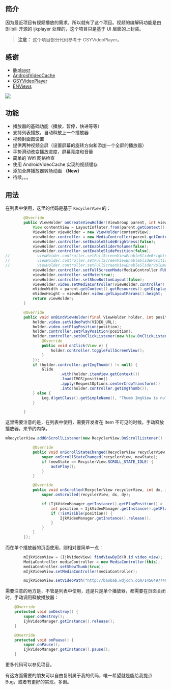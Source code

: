 ## 简介
因为最近项目有视频播放的需求，所以就有了这个项目。视频的编解码功能是由 Bilibili 开源的 ijkplayer 处理的，这个项目只是基于 UI 层面的上封装。
> **注意：**  这个项目部分代码参考于 GSYVideoPlayer。

## 感谢
* [ijkplayer](https://github.com/Bilibili/ijkplayer)
* [AndroidVideoCache](https://github.com/danikula/AndroidVideoCache)
* [GSYVideoPlayer](https://github.com/CarGuo/GSYVideoPlayer)
* [ENViews](https://github.com/codeestX/ENViews)

![](https://user-gold-cdn.xitu.io/2017/8/24/eb05fe5b0eb7cb5e061cf82970f67e29)

## 功能
* 播放器的基础功能（播放，暂停，快进等等）
* 支持列表播放，自动释放上一个播放器
* 视频封面图设置
* 提供两种视频全屏（设置屏幕的旋转方向和添加一个全屏的播放器）
* 手势滑动改变播放进度，屏幕亮度和音量
* 简单的 Wifi 网络检查
* 使用 AndroidVideoCache 实现的视频缓存
* 添加全屏播放器转场动画 **（New）**
* 待续。。。

## 用法
在列表中使用，这里的代码是基于 `RecyclerView` 的：
``` java
        @Override
        public ViewHolder onCreateViewHolder(ViewGroup parent, int viewType) {
            View contentView = LayoutInflater.from(parent.getContext()).inflate(R.layout.item_video, parent, false);
            ViewHolder viewHolder = new ViewHolder(contentView);
            viewHolder.controller = new MediaController(parent.getContext());
            viewHolder.controller.setEnableSlideBrightness(false);
            viewHolder.controller.setEnableSliderVolume(false);
            viewHolder.controller.setEnableSlidePosition(false);
//            viewHolder.controller.setFullScreenViewEnableSlideBrightness(false);
//            viewHolder.controller.setFullScreenViewEnableSlidePosition(false);
//            viewHolder.controller.setFullScreenViewEnableSliderVolume(false);
            viewHolder.controller.setFullScreenMode(MediaController.FULLSCREEN_VIEW);
            viewHolder.controller.setMute(true);
            viewHolder.controller.setShowBottomLayout(false);
            viewHolder.video.setMediaController(viewHolder.controller);
            mVideoWidth = parent.getContext().getResources().getDisplayMetrics().widthPixels;
            mVideoHeight = viewHolder.video.getLayoutParams().height;
            return viewHolder;
        }

        @Override
        public void onBindViewHolder(final ViewHolder holder, int position) {
            holder.video.setVideoPath(VIDEO_URL);
            holder.video.setPlayPosition(position);
            holder.controller.setPlayPosition(position);
            holder.controller.setOnClickListener(new View.OnClickListener() {
                @Override
                public void onClick(View v) {
                    holder.controller.toggleFullScreenView();
                }
            });
            if (holder.controller.getImgThumb() != null) {
                Glide
                        .with(holder.itemView.getContext())
                        .load(IMGS[position])
                        .apply(RequestOptions.centerCropTransform())
                        .into(holder.controller.getImgThumb());
            } else {
                Log.d(getClass().getSimpleName(), "Thumb ImgView is null");
            }

        }

```
这里需要注意的是，在列表中使用，需要开发者在 Item 不可见的时候，手动释放播放器，来节约内存。
``` java
mRecyclerView.addOnScrollListener(new RecyclerView.OnScrollListener() {

            @Override
            public void onScrollStateChanged(RecyclerView recyclerView, int newState) {
                super.onScrollStateChanged(recyclerView, newState);
                if (newState == RecyclerView.SCROLL_STATE_IDLE) {
                    autoPlay();
                }
            }

            @Override
            public void onScrolled(RecyclerView recyclerView, int dx, int dy) {
                super.onScrolled(recyclerView, dx, dy);

                if (IjkVideoManager.getInstance().getPlayPosition() > -1) {
                    int position = IjkVideoManager.getInstance().getPlayPosition();
                    if (!isVisible(position)) {
                        IjkVideoManager.getInstance().release();
                    }
                }
            }
        });

```
而在单个播放器的页面使用，则相对要简单一点：
``` java
        mIjkVideoView = (IjkVideoView) findViewById(R.id.video_view);
        MediaController mediaController = new MediaController(this);
        mediaController.setShowThumb(true);
        mIjkVideoView.setMediaController(mediaController);

        mIjkVideoView.setVideoPath("http://baobab.wdjcdn.com/14564977406580.mp4");

```
需要注意的地方是，不管是列表中使用，还是只是单个播放器，都需要在页面关闭时，手动调用释放播放器：
``` java
    @Override
    protected void onDestroy() {
        super.onDestroy();
        IjkVideoManager.getInstance().release();
    }

    @Override
    protected void onPause() {
        super.onPause();
        IjkVideoManager.getInstance().pause();
    }

```
更多代码可以参见项目。

有这方面需要的朋友可以自由复制属于我的代码，唯一希望就是能给我提点 Bug，或者有更好的实现，多谢。
